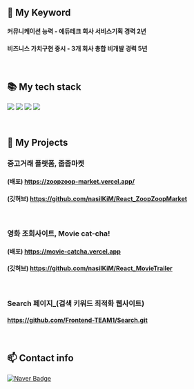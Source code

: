 
## 💚 My Keyword 

<h4> 커뮤니케이션 능력 - 에듀테크 회사 서비스기획 경력 2년 </h4>
<h4> 비즈니스 가치구현 중시 - 3개 회사 총합 비개발 경력 5년 </h4>

<br/>

##  📚 My tech stack 

<img src="https://img.shields.io/badge/Javascript-F7DF1D?style=flat-square&logo=javascript&logoColor=white"/></a>
<img src="https://img.shields.io/badge/React-20232a?style=flat-square&logo=React&logoColor=#5bccea"/></a>
<img src="https://img.shields.io/badge/Typescript-3178C6?style=flat-square&logo=Typescript&logoColor=white"/></a>
<img src="https://img.shields.io/badge/Next-black?style=flat-square&logo=next.js&logoColor=white"/></a>

<br/>

## 🐲 My Projects 

### 중고거래 플랫폼, 줍줍마켓
#### (배포) https://zoopzoop-market.vercel.app/
#### (깃허브) https://github.com/nasilKiM/React_ZoopZoopMarket
<br>

### 영화 조회사이트, Movie cat-cha!
#### (배포) https://movie-catcha.vercel.app
#### (깃허브) https://github.com/nasilKiM/React_MovieTrailer

<br>

### Search 페이지_(검색 키워드 최적화 웹사이트)
#### https://github.com/Frontend-TEAM1/Search.git

<br>

## 📫 Contact info

[![Naver Badge](https://img.shields.io/badge/Naver-03C75A?style=flat-square&logo=Naver&logoColor=white&link=mailto:nasikun@naver.com)](mailto:nasikun@naver.com)


